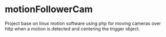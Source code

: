 # motionFollowerCam
Project base on linux motion software using php for moving cameras over http when a motion is detected and centering the trigger object.
